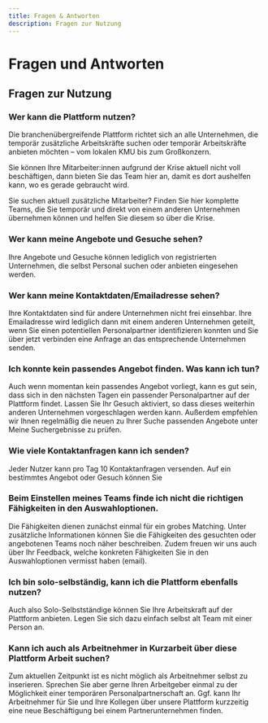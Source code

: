 ```yaml
---
title: Fragen & Antworten
description: Fragen zur Nutzung
---
```


# Fragen und Antworten

## Fragen zur Nutzung

### Wer kann die Plattform nutzen?  
Die branchenübergreifende Plattform richtet sich an alle Unternehmen, die temporär zusätzliche Arbeitskräfte suchen oder temporär Arbeitskräfte anbieten möchten – vom lokalen KMU bis zum Großkonzern.  

Sie können Ihre Mitarbeiter:innen aufgrund der Krise aktuell nicht voll beschäftigen, dann bieten Sie das Team hier an, damit es dort aushelfen kann, wo es gerade gebraucht wird.  

Sie suchen aktuell zusätzliche Mitarbeiter? Finden Sie hier komplette Teams, die Sie temporär und direkt von einem 
anderen Unternehmen übernehmen können und helfen Sie diesem so über die Krise. 

### Wer kann meine Angebote und Gesuche sehen?  
Ihre Angebote und Gesuche können lediglich von registrierten Unternehmen, die selbst Personal suchen oder anbieten eingesehen werden.  

### Wer kann meine Kontaktdaten/Emailadresse sehen?  
Ihre Kontaktdaten sind für andere Unternehmen nicht frei einsehbar. Ihre Emailadresse wird lediglich dann mit einem anderen Unternehmen geteilt, wenn Sie einen potentiellen Personalpartner identifizieren konnten und Sie über jetzt verbinden eine Anfrage an das entsprechende Unternehmen senden. 

### Ich konnte kein passendes Angebot finden. Was kann ich tun?  
Auch wenn momentan kein passendes Angebot vorliegt, kann es gut sein, dass sich in den nächsten Tagen ein passender Personalpartner auf der Plattform findet. Lassen Sie Ihr Gesuch aktiviert, so dass dieses weiterhin anderen Unternehmen vorgeschlagen werden kann. Außerdem empfehlen wir Ihnen regelmäßig die neuen zu Ihrer Suche passenden Angebote unter Meine Suchergebnisse zu prüfen.  
 
### Wie viele Kontaktanfragen kann ich senden?  
Jeder Nutzer kann pro Tag 10 Kontaktanfragen versenden. Auf ein bestimmtes Angebot oder Gesuch können Sie  
 
### Beim Einstellen meines Teams finde ich nicht die richtigen Fähigkeiten in den Auswahloptionen.  
Die Fähigkeiten dienen zunächst einmal für ein grobes Matching. Unter zusätzliche Informationen können Sie die Fähigkeiten des gesuchten oder angebotenen Teams noch näher beschreiben. 
Zudem freuen wir uns auch über Ihr Feedback, welche konkreten Fähigkeiten Sie in den Auswahloptionen vermisst haben (email). 
 
### Ich bin solo-selbständig, kann ich die Plattform ebenfalls nutzen?  
Auch also Solo-Selbstständige können Sie Ihre Arbeitskraft auf der Plattform anbieten. Legen Sie sich dazu einfach selbst alt Team mit einer Person an.  
 
### Kann ich auch als Arbeitnehmer in Kurzarbeit über diese Plattform Arbeit suchen?  
Zum aktuellen Zeitpunkt ist es nicht möglich als Arbeitnehmer selbst zu inserieren. Sprechen Sie aber gerne Ihren Arbeitgeber einmal zu der Möglichkeit einer temporären Personalpartnerschaft an. Ggf. kann Ihr Arbeitnehmer für Sie und Ihre Kollegen über unsere Plattform kurzzeitig eine neue Beschäftigung bei einem Partnerunternehmen finden.  
 